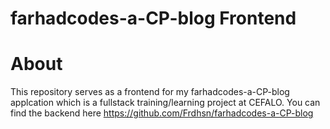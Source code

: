 # farhadcodes-a-CP-blog Frontend

# About
This repository serves as a frontend for my farhadcodes-a-CP-blog applcation which is a fullstack training/learning project at CEFALO. You can find the backend here https://github.com/Frdhsn/farhadcodes-a-CP-blog